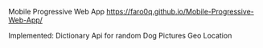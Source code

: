 
Mobile Progressive Web App
https://faro0q.github.io/Mobile-Progressive-Web-App/

Implemented:
Dictionary
Api for random Dog Pictures
Geo Location
